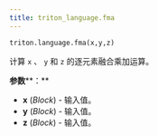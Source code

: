 ```yaml
---
title: triton_language.fma
---
```

```python
triton.language.fma(x,y,z)
```


计算 `x` 、 `y` 和 `z` 的逐元素融合乘加运算。 


**参数****：**

* **x** (*Block*) - 输入值。
* **y** (*Block*) - 输入值。
* **z** (*Block*) - 输入值。

